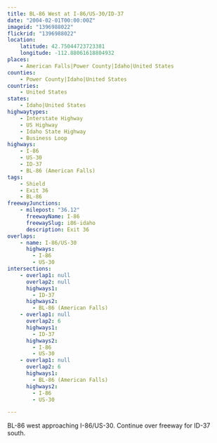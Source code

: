 ```yaml
---
title: BL-86 West at I-86/US-30/ID-37
date: "2004-02-01T00:00:00Z"
imageid: "1396988022"
flickrid: "1396988022"
location:
    latitude: 42.75044723723381
    longitude: -112.88061618804932
places:
    - American Falls|Power County|Idaho|United States
counties:
    - Power County|Idaho|United States
countries:
    - United States
states:
    - Idaho|United States
highwaytypes:
    - Interstate Highway
    - US Highway
    - Idaho State Highway
    - Business Loop
highways:
    - I-86
    - US-30
    - ID-37
    - BL-86 (American Falls)
tags:
    - Shield
    - Exit 36
    - BL-86
freewayJunctions:
    - milepost: "36.12"
      freewayName: I-86
      freewaySlug: i86-idaho
      description: Exit 36
overlaps:
    - name: I-86/US-30
      highways:
        - I-86
        - US-30
intersections:
    - overlap1: null
      overlap2: null
      highways1:
        - ID-37
      highways2:
        - BL-86 (American Falls)
    - overlap1: null
      overlap2: 6
      highways1:
        - ID-37
      highways2:
        - I-86
        - US-30
    - overlap1: null
      overlap2: 6
      highways1:
        - BL-86 (American Falls)
      highways2:
        - I-86
        - US-30

---
```

BL-86 west approaching I-86/US-30.  Continue over freeway for ID-37 south.